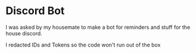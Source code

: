 # Discord Bot

 I was asked by my housemate to make a bot for reminders and stuff for the house
 discord.

 I redacted IDs and Tokens so the code won't run out of the box
